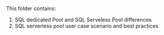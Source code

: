 This folder contains: 

1.   SQL dedicated Pool and SQL Serveless Pool differences
2.   SQL serverless pool user case scenario and best practices
